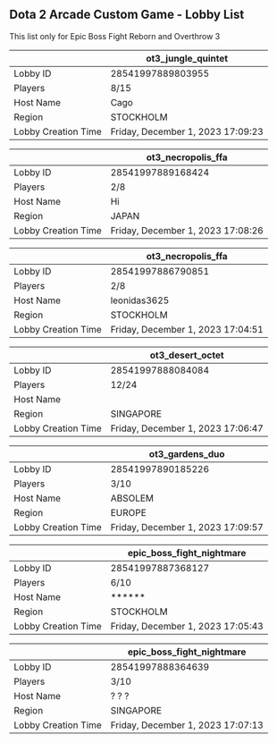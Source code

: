 ## Dota 2 Arcade Custom Game - Lobby List

This list only for Epic Boss Fight Reborn and Overthrow 3

|  | ot3_jungle_quintet |
| ------ | ------ |
| Lobby ID | 28541997889803955 |
| Players | 8/15 |
| Host Name | Cago |
| Region | STOCKHOLM |
| Lobby Creation Time | Friday, December 1, 2023 17:09:23 |


|  | ot3_necropolis_ffa |
| ------ | ------ |
| Lobby ID | 28541997889168424 |
| Players | 2/8 |
| Host Name | Hi |
| Region | JAPAN |
| Lobby Creation Time | Friday, December 1, 2023 17:08:26 |


|  | ot3_necropolis_ffa |
| ------ | ------ |
| Lobby ID | 28541997886790851 |
| Players | 2/8 |
| Host Name | leonidas3625 |
| Region | STOCKHOLM |
| Lobby Creation Time | Friday, December 1, 2023 17:04:51 |


|  | ot3_desert_octet |
| ------ | ------ |
| Lobby ID | 28541997888084084 |
| Players | 12/24 |
| Host Name | <blank> |
| Region | SINGAPORE |
| Lobby Creation Time | Friday, December 1, 2023 17:06:47 |


|  | ot3_gardens_duo |
| ------ | ------ |
| Lobby ID | 28541997890185226 |
| Players | 3/10 |
| Host Name | ABSOLEM |
| Region | EUROPE |
| Lobby Creation Time | Friday, December 1, 2023 17:09:57 |


|  | epic_boss_fight_nightmare |
| ------ | ------ |
| Lobby ID | 28541997887368127 |
| Players | 6/10 |
| Host Name | ****** |
| Region | STOCKHOLM |
| Lobby Creation Time | Friday, December 1, 2023 17:05:43 |


|  | epic_boss_fight_nightmare |
| ------ | ------ |
| Lobby ID | 28541997888364639 |
| Players | 3/10 |
| Host Name | ? ? ? |
| Region | SINGAPORE |
| Lobby Creation Time | Friday, December 1, 2023 17:07:13 |



